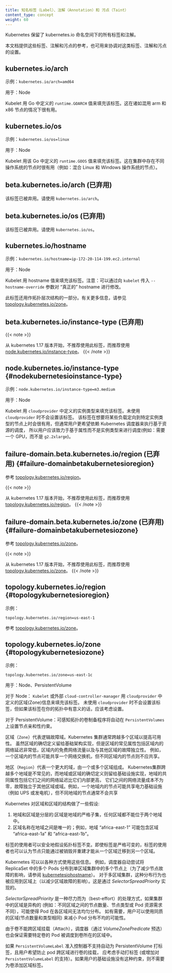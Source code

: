 ```yaml
---
title: 知名标签（Label）、注解（Annotation）和 污点（Taint）
content_type: concept
weight: 60
---
```


<!-- overview -->

<!--
Kubernetes reserves all labels and annotations in the kubernetes.io namespace.

This document serves both as a reference to the values and as a coordination point for assigning values.
-->

Kubernetes 保留了 kubernetes.io 命名空间下的所有标签和注解。

本文档提供这些标签、注解和污点的参考，也可用来协调对这类标签、注解和污点的设置。



<!-- body -->

## kubernetes.io/arch

<!--
Example: `kubernetes.io/arch=amd64`

Used on: Node

The Kubelet populates this with `runtime.GOARCH` as defined by Go. This can be handy if you are mixing arm and x86 nodes.
-->

示例：`kubernetes.io/arch=amd64`

用于：Node

Kubelet 用 Go 中定义的 `runtime.GOARCH` 值来填充该标签。这在诸如混用 arm 和 x86 节点的情况下很有用。

## kubernetes.io/os

<!--
Example: `kubernetes.io/os=linux`

Used on: Node

The Kubelet populates this with `runtime.GOOS` as defined by Go. This can be handy if you are mixing operating systems in your cluster (for example: mixing Linux and Windows nodes).
-->

示例：`kubernetes.io/os=linux`

用于：Node

Kubelet 用该 Go 中定义的 `runtime.GOOS` 值来填充该标签。这在集群中存在不同操作系统的节点时很有用（例如：混合 Linux 和 Windows 操作系统的节点）。

<!--
## beta.kubernetes.io/arch (deprecated)
-->
## beta.kubernetes.io/arch (已弃用)

<!--
This label has been deprecated. Please use `kubernetes.io/arch` instead.
-->
该标签已被弃用。请使用  `kubernetes.io/arch`。

<!--
## beta.kubernetes.io/os (deprecated)
-->
## beta.kubernetes.io/os (已弃用)

<!--
This label has been deprecated. Please use `kubernetes.io/os` instead.
-->
该标签已被弃用。请使用 `kubernetes.io/os`。

## kubernetes.io/hostname

<!--
Example: `kubernetes.io/hostname=ip-172-20-114-199.ec2.internal`

Used on: Node

The Kubelet populates this label with the hostname. Note that the hostname can be changed from the "actual" hostname by passing the `--hostname-override` flag to the `kubelet`.
-->

示例：`kubernetes.io/hostname=ip-172-20-114-199.ec2.internal`

用于：Node

Kubelet 用 hostname 值来填充该标签。注意：可以通过向 `kubelet` 传入 `--hostname-override`
参数对 “真正的” hostname 进行修改。

<!--
This label is also used as part of the topology hierarchy.  See [topology.kubernetes.io/zone](#topologykubernetesiozone) for more information.
-->
此标签还用作拓扑层次结构的一部分。有关更多信息，请参见 [topology.kubernetes.io/zone](#topologykubernetesiozone)。

<!--
## beta.kubernetes.io/instance-type (deprecated)
-->
## beta.kubernetes.io/instance-type (已弃用)

{{< note >}} 
<!--
Starting in v1.17, this label is deprecated in favor of [node.kubernetes.io/instance-type](#nodekubernetesioinstance-type).
-->
从 kubernetes 1.17 版本开始，不推荐使用此标签，而推荐使用 [node.kubernetes.io/instance-type](#nodekubernetesioinstance-type)。
{{< /note >}}

## node.kubernetes.io/instance-type {#nodekubernetesioinstance-type}

<!--
Example: `node.kubernetes.io/instance-type=m3.medium`

Used on: Node

The Kubelet populates this with the instance type as defined by the `cloudprovider`.
This will be set only if you are using a `cloudprovider`. This setting is handy
if you want to target certain workloads to certain instance types, but typically you want
to rely on the Kubernetes scheduler to perform resource-based scheduling. You should aim to schedule based on properties rather than on instance types (for example: require a GPU, instead of requiring a `g2.2xlarge`).
-->

示例：`node.kubernetes.io/instance-type=m3.medium`

用于：Node

Kubelet 用 `cloudprovider` 中定义的实例类型来填充该标签。未使用 `cloudprovider` 时不会设置该标签。
该标签在想要将某些负载定向到特定实例类型的节点上时会很有用，但通常用户更希望依赖 Kubernetes 调度器来执行基于资源的调度，
所以用户应该致力于基于属性而不是实例类型来进行调度(例如：需要一个 GPU，而不是 `g2.2xlarge`)。

## failure-domain.beta.kubernetes.io/region (已弃用) {#failure-domainbetakubernetesioregion}

<!--
See [topology.kubernetes.io/region](#topologykubernetesioregion).
-->
参考 [topology.kubernetes.io/region](#topologykubernetesioregion)。

{{< note >}}
<!--
Starting in v1.17, this label is deprecated in favor of [topology.kubernetes.io/region](#topologykubernetesioregion).
-->
从 kubernetes 1.17 版本开始，不推荐使用此标签，而推荐使用 [topology.kubernetes.io/region](#topologykubernetesioregion)。
{{< /note >}}

## failure-domain.beta.kubernetes.io/zone (已弃用) {#failure-domainbetakubernetesiozone}

<!--
See [topology.kubernetes.io/zone](#topologykubernetesiozone).
-->
参考 [topology.kubernetes.io/zone](#topologykubernetesiozone)。

{{< note >}}
<!--
Starting in v1.17, this label is deprecated in favor of [topology.kubernetes.io/zone](#topologykubernetesiozone).
-->
从 kubernetes 1.17 版本开始，不推荐使用此标签，而推荐使用 [topology.kubernetes.io/zone](#topologykubernetesiozone)。
{{< /note >}}

## topology.kubernetes.io/region {#topologykubernetesioregion}
<!--
Example:

`topology.kubernetes.io/region=us-east-1`
-->
示例：

`topology.kubernetes.io/region=us-east-1`

<!--
See [topology.kubernetes.io/zone](#topologykubernetesiozone).
-->
参考 [topology.kubernetes.io/zone](#topologykubernetesiozone)。

## topology.kubernetes.io/zone {#topologykubernetesiozone}

<!--
Example:

`topology.kubernetes.io/zone=us-east-1c`

On Node: The `kubelet` or the external `cloud-controller-manager` populates this with the information as provided by the `cloudprovider`.  This will be set only if you are using a `cloudprovider`. However, you should consider setting this on nodes if it makes sense in your topology.
-->
示例：

`topology.kubernetes.io/zone=us-east-1c`

用于：Node、PersistentVolume

对于 Node： `Kubelet` 或外部 `cloud-controller-manager` 用 `cloudprovider` 中定义的区域(Zone)信息来填充该标签。
未使用 `cloudprovider` 时不会设置该标签，但如果该标签在你的拓扑中有意义的话，应该考虑设置。

<!--
On PersistentVolume: topology-aware volume provisioners will automatically set node affinity constraints on `PersistentVolumes`.
-->
对于 PersistentVolume：可感知拓扑的卷制备程序将自动在 `PersistentVolumes` 上设置节点亲和性约束。

<!--
A zone represents a logical failure domain.  It is common for Kubernetes clusters to span multiple zones for increased availability.  While the exact definition of a zone is left to infrastructure implementations, common properties of a zone include very low network latency within a zone, no-cost network traffic within a zone, and failure independence from other zones.  For example, nodes within a zone might share a network switch, but nodes in different zones should not.
-->
区域（`Zone`）代表逻辑故障域。Kubernetes 集群通常跨越多个区域以提高可用性。
虽然区域的确切定义留给基础架构实现，但是区域的常见属性包括区域内的网络延迟非常低，区域内的免费网络流量以及与其他区域的故障独立性。
例如，一个区域内的节点可能共享一个网络交换机，但不同区域内的节点则不应共享。

<!--
A region represents a larger domain, made up of one or more zones.  It is uncommon for Kubernetes clusters to span multiple regions,  While the exact definition of a zone or region is left to infrastructure implementations, common properties of a region include higher network latency between them than within them, non-zero cost for network traffic between them, and failure independence from other zones or regions.  For example, nodes within a region might share power infrastructure (e.g. a UPS or generator), but nodes in different regions typically would not.
-->
地区（`Region`）代表一个更大的域，由一个或多个区域组成。
Kubernetes集群跨越多个地域是不常见的，而地域或区域的确切定义则留给基础设施实现，地域的共同属性包括它们之间的网络延迟比它们内部更高，
它们之间的网络流量成本不为零，故障独立于其他区域或域。例如，一个地域内的节点可能共享电力基础设施（例如 UPS 或发电机），但不同地域的节点通常不会共享

<!--
Kubernetes makes a few assumptions about the structure of zones and regions:
1) regions and zones are hierarchical: zones are strict subsets of regions and no zone can be in 2 regions
2) zone names are unique across regions; for example region "africa-east-1" might be comprised of zones "africa-east-1a" and "africa-east-1b"
-->
Kubernetes 对区域和区域的结构做了一些假设:
1) 地域和区域是分层的:区域是地域的严格子集，任何区域都不能位于两个地域中。
2) 区域名称在地域之间是唯一的；例如，地域 “africa-east-1” 可能包含区域 “africa-east-1a” 和 “africa-east-1b”。

<!--
It should be safe to assume that topology labels do not change. 
Even though labels are strictly mutable,
 consumers of them can assume that a given node is not going to be moved between zones without being destroyed and recreated.
-->
标签的使用者可以安全地假设拓扑标签不变。即使标签是严格可变的，标签的使用者也可以认为节点只能通过被销毁并重建才能从一个区域迁移到另一个区域。

<!--
Kubernetes can use this information in various ways.
For example,
the scheduler automatically tries to spread the Pods in a ReplicaSet across nodes in a single-zone cluster (to reduce the impact of node failures,
see [kubernetes.io/hostname](#kubernetesiohostname)). With multiple-zone clusters, this spreading behavior also applies to zones (to reduce the impact of zone failures).
This is achieved via _SelectorSpreadPriority_.
-->
Kubernetes 可以以各种方式使用这些信息。
例如，调度器自动尝试将 ReplicaSet 中的多个 Pods 分布到单区域集群中的多个节点上（为了减少节点故障的影响，请参阅 [kubernetesiohostname](#kubernetesiohostname)）。
对于多区域集群，这种分布行为也被应用到区域上（以减少区域故障的影响）。这是通过 _SelectorSpreadPriority_ 实现的。

<!--
_SelectorSpreadPriority_ is a best effort placement.
 If the zones in your cluster are heterogeneous (for example: different numbers of nodes, different types of nodes, or different pod resource requirements),
 this placement might prevent equal spreading of your Pods across zones.
 If desired, you can use homogenous zones (same number and types of nodes) to reduce the probability of unequal spreading.
-->
_SelectorSpreadPriority_ 是一种尽力而为（best-effort）的处理方式，如果集群中的区域是异构的 
(例如：不同区域之间的节点数量、节点类型或 Pod 资源需求不同），可能使得 Pod 在各区域间无法均匀分布。
如有需要，用户可以使用同质的区域(节点数量和类型相同) 来减小 Pod 分布不均的可能性。

<!--
The scheduler (through the _VolumeZonePredicate_ predicate) also will ensure that Pods, that claim a given volume, are only placed into the same zone as that volume. Volumes cannot be attached across zones.
-->
由于卷不能跨区域挂载（Attach），调度器（通过 _VolumeZonePredicate_ 预选）也会保证需要特定卷的 Pod 被调度到卷所在的区域中。

<!--
If `PersistentVolumeLabel` does not support automatic labeling of your PersistentVolumes, you should consider
adding the labels manually (or adding support for `PersistentVolumeLabel`). With `PersistentVolumeLabel`, the scheduler prevents Pods from mounting volumes in a different zone. If your infrastructure doesn't have this constraint, you don't need to add the zone labels to the volumes at all.
-->
如果 `PersistentVolumeLabel` 准入控制器不支持自动为 PersistentVolume 打标签，且用户希望防止 pod 跨区域进行卷的挂载，
应考虑手动打标签 (或增加对 `PersistentVolumeLabel` 的支持）。如果用户的基础设施没有这种约束，则不需要为卷添加区域标签。
